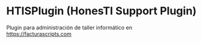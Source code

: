 # HTISPlugin (HonesTI Support Plugin)
Plugin para administración de taller informático en https://facturascripts.com
